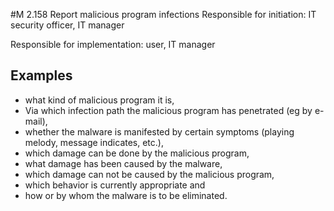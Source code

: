 #M 2.158 Report malicious program infections
Responsible for initiation: IT security officer, IT manager

Responsible for implementation: user, IT manager



## Examples 
* what kind of malicious program it is,
* Via which infection path the malicious program has penetrated (eg by e-mail),
* whether the malware is manifested by certain symptoms (playing melody, message indicates, etc.),
* which damage can be done by the malicious program,
* what damage has been caused by the malware,
* which damage can not be caused by the malicious program,
* which behavior is currently appropriate and
* how or by whom the malware is to be eliminated.




